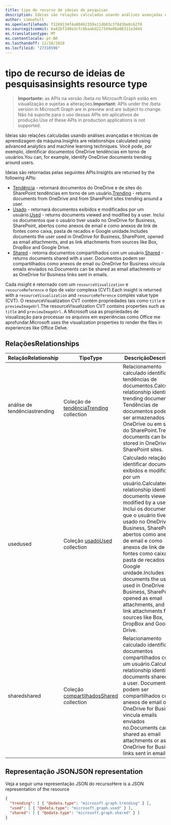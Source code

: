 ```yaml
---
title: tipo de recurso de ideias de pesquisas
description: Ideias são relações calculadas usando análises avançadas e técnicas de aprendizagem da máquina. Você pode, por exemplo, identificar documentos OneDrive tendências em torno de usuários.
author: simonhult
ms.openlocfilehash: f3269134f4a80462359a11d603c3f843be0c62f0
ms.sourcegitcommit: 6a82bf240a3cfc0baabd227349e08a08311e3d44
ms.translationtype: MT
ms.contentlocale: pt-BR
ms.lasthandoff: 12/18/2018
ms.locfileid: "27318596"
---
```

# <a name="insights-resource-type"></a><span data-ttu-id="0181c-104">tipo de recurso de ideias de pesquisas</span><span class="sxs-lookup"><span data-stu-id="0181c-104">insights resource type</span></span>

> <span data-ttu-id="0181c-105">**Importante:** as APIs na versão /beta no Microsoft Graph estão em visualização e sujeitas a alterações.</span><span class="sxs-lookup"><span data-stu-id="0181c-105">**Important:** APIs under the /beta version in Microsoft Graph are in preview and are subject to change.</span></span> <span data-ttu-id="0181c-106">Não há suporte para o uso dessas APIs em aplicativos de produção.</span><span class="sxs-lookup"><span data-stu-id="0181c-106">Use of these APIs in production applications is not supported.</span></span>

<span data-ttu-id="0181c-107">Ideias são relações calculadas usando análises avançadas e técnicas de aprendizagem da máquina.</span><span class="sxs-lookup"><span data-stu-id="0181c-107">Insights are relationships calculated using advanced analytics and machine learning techniques.</span></span> <span data-ttu-id="0181c-108">Você pode, por exemplo, identificar documentos OneDrive tendências em torno de usuários.</span><span class="sxs-lookup"><span data-stu-id="0181c-108">You can, for example, identify OneDrive documents trending around users.</span></span>

<span data-ttu-id="0181c-109">Ideias são retornadas pelas seguintes APIs:</span><span class="sxs-lookup"><span data-stu-id="0181c-109">Insights are returned by the following APIs:</span></span>

- <span data-ttu-id="0181c-110">[Tendência](insights-trending.md) - retornará documentos do OneDrive e de sites do SharePoint tendências em torno de um usuário.</span><span class="sxs-lookup"><span data-stu-id="0181c-110">[Trending](insights-trending.md) - returns documents from OneDrive and from SharePoint sites trending around a user.</span></span>
- <span data-ttu-id="0181c-111">[Usado](insights-used.md) - retornará documentos exibidos e modificados por um usuário.</span><span class="sxs-lookup"><span data-stu-id="0181c-111">[Used](insights-used.md) - returns documents viewed and modified by a user.</span></span> <span data-ttu-id="0181c-112">Inclui os documentos que o usuário tiver usado no OneDrive for Business, SharePoint, abertos como anexos de email e como anexos de link de fontes como caixa, pasta de recados e Google unidade.</span><span class="sxs-lookup"><span data-stu-id="0181c-112">Includes documents the user used in OneDrive for Business, SharePoint, opened as email attachments, and as link attachments from sources like Box, DropBox and Google Drive.</span></span>
- <span data-ttu-id="0181c-113">[Shared](insights-shared.md) - retorna documentos compartilhados com um usuário.</span><span class="sxs-lookup"><span data-stu-id="0181c-113">[Shared](insights-shared.md) - returns documents shared with a user.</span></span> <span data-ttu-id="0181c-114">Documentos podem ser compartilhados como anexos de email ou OneDrive for Business vincula emails enviados no.</span><span class="sxs-lookup"><span data-stu-id="0181c-114">Documents can be shared as email attachments or as OneDrive for Business links sent in emails.</span></span>

<span data-ttu-id="0181c-115">Cada insight é retornado com um `resourceVisualization` e `resourceReference` o tipo de valor complexa (CVT).</span><span class="sxs-lookup"><span data-stu-id="0181c-115">Each insight is returned with a `resourceVisualization` and `resourceReference` complex value type (CVT).</span></span> <span data-ttu-id="0181c-116">O resourceVisualization CVT contém propriedades tais como `title` e `previewImageUrl`.</span><span class="sxs-lookup"><span data-stu-id="0181c-116">The resourceVisualization CVT contains properties such as `title` and `previewImageUrl`.</span></span> <span data-ttu-id="0181c-117">A Microsoft usa as propriedades de visualização para processar os arquivos em experiências como Office me aprofundar.</span><span class="sxs-lookup"><span data-stu-id="0181c-117">Microsoft uses the visualization properties to render the files in experiences like Office Delve.</span></span>

## <a name="relationships"></a><span data-ttu-id="0181c-118">Relações</span><span class="sxs-lookup"><span data-stu-id="0181c-118">Relationships</span></span>

| <span data-ttu-id="0181c-119">Relação</span><span class="sxs-lookup"><span data-stu-id="0181c-119">Relationship</span></span>      | <span data-ttu-id="0181c-120">Tipo</span><span class="sxs-lookup"><span data-stu-id="0181c-120">Type</span></span>          | <span data-ttu-id="0181c-121">Descrição</span><span class="sxs-lookup"><span data-stu-id="0181c-121">Description</span></span>  |
| ------------- |---------------| -------------|
| <span data-ttu-id="0181c-122">análise de tendências</span><span class="sxs-lookup"><span data-stu-id="0181c-122">trending</span></span>      | <span data-ttu-id="0181c-123">Coleção de [tendência](insights-trending.md)</span><span class="sxs-lookup"><span data-stu-id="0181c-123">[Trending](insights-trending.md) collection</span></span>       | <span data-ttu-id="0181c-124">Relacionamento calculado identificar tendências de documentos.</span><span class="sxs-lookup"><span data-stu-id="0181c-124">Calculated relationship identifying trending documents.</span></span> <span data-ttu-id="0181c-125">Tendências de documentos podem ser armazenados em OneDrive ou em sites do SharePoint.</span><span class="sxs-lookup"><span data-stu-id="0181c-125">Trending documents can be stored in OneDrive or in SharePoint sites.</span></span>   |
| <span data-ttu-id="0181c-126">used</span><span class="sxs-lookup"><span data-stu-id="0181c-126">used</span></span>      | <span data-ttu-id="0181c-127">Coleção [usado](insights-used.md)</span><span class="sxs-lookup"><span data-stu-id="0181c-127">[Used](insights-used.md) collection</span></span>       | <span data-ttu-id="0181c-128">Calculado relação identificar documentos exibidos e modificados por um usuário.</span><span class="sxs-lookup"><span data-stu-id="0181c-128">Calculated relationship identifying documents viewed and modified by a user.</span></span> <span data-ttu-id="0181c-129">Inclui os documentos que o usuário tiver usado no OneDrive for Business, SharePoint, abertos como anexos de email e como anexos de link de fontes como caixa, pasta de recados e Google unidade.</span><span class="sxs-lookup"><span data-stu-id="0181c-129">Includes documents the user used in OneDrive for Business, SharePoint, opened as email attachments, and as link attachments from sources like Box, DropBox and Google Drive.</span></span>  |
| <span data-ttu-id="0181c-130">shared</span><span class="sxs-lookup"><span data-stu-id="0181c-130">shared</span></span>        | <span data-ttu-id="0181c-131">Coleção [compartilhados](insights-shared.md)</span><span class="sxs-lookup"><span data-stu-id="0181c-131">[Shared](insights-shared.md) collection</span></span>       | <span data-ttu-id="0181c-132">Relacionamento calculado identificando documentos compartilhados com um usuário.</span><span class="sxs-lookup"><span data-stu-id="0181c-132">Calculated relationship identifying documents shared with a user.</span></span> <span data-ttu-id="0181c-133">Documentos podem ser compartilhados como anexos de email ou OneDrive for Business vincula emails enviados no.</span><span class="sxs-lookup"><span data-stu-id="0181c-133">Documents can be shared as email attachments or as OneDrive for Business links sent in emails.</span></span>   |

## <a name="json-representation"></a><span data-ttu-id="0181c-134">Representação JSON</span><span class="sxs-lookup"><span data-stu-id="0181c-134">JSON representation</span></span>

<span data-ttu-id="0181c-135">Veja a seguir uma representação JSON do recurso</span><span class="sxs-lookup"><span data-stu-id="0181c-135">Here is a JSON representation of the resource</span></span>
```json
{
  "trending": [ { "@odata.type": "microsoft.graph.trending" } ],
  "used": [ { "@odata.type": "microsoft.graph.used" } ],
  "shared": [ { "@odata.type": "microsoft.graph.shared" } ]
}
```